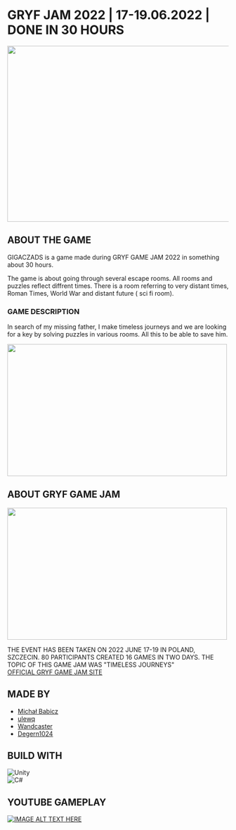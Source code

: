 # GRYF JAM 2022 | 17-19.06.2022 | DONE IN 30 HOURS

<img src ="https://user-images.githubusercontent.com/49866616/176200778-f20f078f-ff2a-4da9-989b-50bd5712ce90.png" width ="800" height ="400" />

## ABOUT THE GAME

GIGACZADS is a game made during GRYF GAME JAM 2022 in something about 30 hours.

The game is about going through several escape rooms. All rooms and puzzles reflect diffrent times. There is a room referring to very distant times, Roman Times, World War and distant future ( sci fi room).

### GAME DESCRIPTION

In search of my missing father, I make timeless journeys and we are looking for a key by solving puzzles in various rooms. All this to be able to save him.

<img src ="https://user-images.githubusercontent.com/49866616/176210324-74ea6fff-3d7c-4ca8-95cf-cdcf58f378a1.gif" width = "500" height ="300" />

## ABOUT GRYF GAME JAM
<img src ="https://user-images.githubusercontent.com/49866616/176227834-43eeada0-75e6-441e-af38-63fd49b14cca.png" width ="500" height ="300" />

THE EVENT HAS BEEN TAKEN ON 2022 JUNE 17-19 IN POLAND, SZCZECIN. 80 PARTICIPANTS CREATED 16 GAMES IN TWO DAYS. THE TOPIC OF THIS GAME JAM WAS "TIMELESS JOURNEYS" <br />
[OFFICIAL GRYF GAME JAM SITE](http://www.gryfjam.pl/)

## MADE BY

* [Michał Babicz](https://github.com/kiwuz) <br />
* [ulewq](https://github.com/ulewq)<br />
* [Wandcaster](https://github.com/Wandcaster)<br />
* [Degern1024](https://github.com/Degern1024)<br />


## BUILD WITH

![Unity](https://img.shields.io/badge/unity-%23000000.svg?style=for-the-badge&logo=unity&logoColor=white) <br />
![C#](https://img.shields.io/badge/c%23-%23239120.svg?style=for-the-badge&logo=c-sharp&logoColor=white)

## YOUTUBE GAMEPLAY
[![IMAGE ALT TEXT HERE](https://img.youtube.com/vi/JygR2Si9JHQ/0.jpg)](https://www.youtube.com/watch?v=JygR2Si9JHQ)
